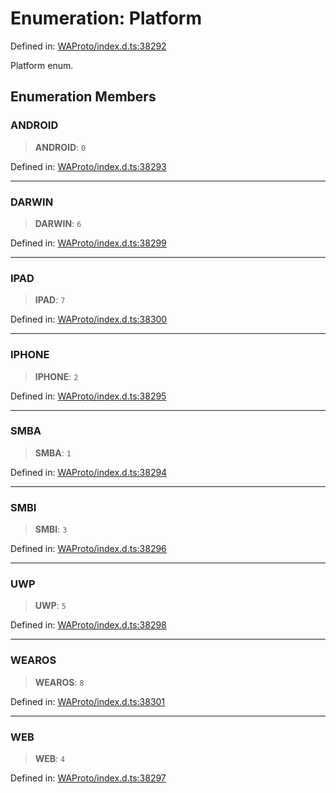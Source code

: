 # Enumeration: Platform

Defined in: [WAProto/index.d.ts:38292](https://github.com/Fokusdotid/bail/blob/99acc683da8779d62a0509bb4108fdb35cb2b061/WAProto/index.d.ts#L38292)

Platform enum.

## Enumeration Members

### ANDROID

> **ANDROID**: `0`

Defined in: [WAProto/index.d.ts:38293](https://github.com/Fokusdotid/bail/blob/99acc683da8779d62a0509bb4108fdb35cb2b061/WAProto/index.d.ts#L38293)

***

### DARWIN

> **DARWIN**: `6`

Defined in: [WAProto/index.d.ts:38299](https://github.com/Fokusdotid/bail/blob/99acc683da8779d62a0509bb4108fdb35cb2b061/WAProto/index.d.ts#L38299)

***

### IPAD

> **IPAD**: `7`

Defined in: [WAProto/index.d.ts:38300](https://github.com/Fokusdotid/bail/blob/99acc683da8779d62a0509bb4108fdb35cb2b061/WAProto/index.d.ts#L38300)

***

### IPHONE

> **IPHONE**: `2`

Defined in: [WAProto/index.d.ts:38295](https://github.com/Fokusdotid/bail/blob/99acc683da8779d62a0509bb4108fdb35cb2b061/WAProto/index.d.ts#L38295)

***

### SMBA

> **SMBA**: `1`

Defined in: [WAProto/index.d.ts:38294](https://github.com/Fokusdotid/bail/blob/99acc683da8779d62a0509bb4108fdb35cb2b061/WAProto/index.d.ts#L38294)

***

### SMBI

> **SMBI**: `3`

Defined in: [WAProto/index.d.ts:38296](https://github.com/Fokusdotid/bail/blob/99acc683da8779d62a0509bb4108fdb35cb2b061/WAProto/index.d.ts#L38296)

***

### UWP

> **UWP**: `5`

Defined in: [WAProto/index.d.ts:38298](https://github.com/Fokusdotid/bail/blob/99acc683da8779d62a0509bb4108fdb35cb2b061/WAProto/index.d.ts#L38298)

***

### WEAROS

> **WEAROS**: `8`

Defined in: [WAProto/index.d.ts:38301](https://github.com/Fokusdotid/bail/blob/99acc683da8779d62a0509bb4108fdb35cb2b061/WAProto/index.d.ts#L38301)

***

### WEB

> **WEB**: `4`

Defined in: [WAProto/index.d.ts:38297](https://github.com/Fokusdotid/bail/blob/99acc683da8779d62a0509bb4108fdb35cb2b061/WAProto/index.d.ts#L38297)
